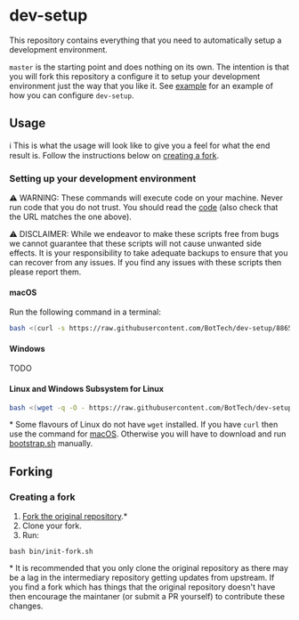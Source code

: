 # dev-setup

This repository contains everything that you need to automatically setup a development environment.

`master` is the starting point and does nothing on its own. The intention is that you will fork this repository a configure it to setup your development environment just the way that you like it. See [example](example-branch) for an example of how you can configure `dev-setup`.

## Usage

ℹ️ This is what the usage will look like to give you a feel for what the end result is. Follow the instructions below on [creating a fork](#creating-a-fork).

### Setting up your development environment

⚠️ WARNING: These commands will execute code on your machine. Never run code that you do not trust. You should read the [code](https://raw.githubusercontent.com/BotTech/dev-setup/88656691b2731f9cb83ca18cf51312206913d177/bootstrap.sh) (also check that the URL matches the one above).

⚠️ DISCLAIMER: While we endeavor to make these scripts free from bugs we cannot guarantee that these scripts will not cause unwanted side effects. It is your responsibility to take adequate backups to ensure that you can recover from any issues. If you find any issues with these scripts then please report them.

#### macOS

Run the following command in a terminal:
```bash
bash <(curl -s https://raw.githubusercontent.com/BotTech/dev-setup/88656691b2731f9cb83ca18cf51312206913d177/bootstrap.sh)
```

#### Windows

TODO

#### Linux and Windows Subsystem for Linux

```bash
bash <(wget -q -O - https://raw.githubusercontent.com/BotTech/dev-setup/88656691b2731f9cb83ca18cf51312206913d177/bootstrap.sh)
```
\* Some flavours of Linux do not have `wget` installed. If you have `curl` then use the command for [macOS](#macos). Otherwise you will have to download and run [bootstrap.sh](https://raw.githubusercontent.com/BotTech/dev-setup/88656691b2731f9cb83ca18cf51312206913d177/bootstrap.sh) manually.

## Forking

### Creating a fork

1. [Fork the original repository](fork-do-not-change-this).*
1. Clone your fork.
1. Run:
```
bash bin/init-fork.sh
```

\* It is recommended that you only clone the original repository as there may be a lag in the intermediary repository getting updates from upstream. If you find a fork which has things that the original repository doesn't have then encourage the maintaner (or submit a PR yourself) to contribute these changes.

[fork-do-not-change-this]: https://github.com/BotTech/dev-setup/fork
[example-branch]: https://github.com/BotTech/dev-setup/blob/example

